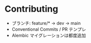 
# Contributing
- ブランチ: feature/* → dev → main
- Conventional Commits / PR テンプレ
- Alembic マイグレーションは都度追加
